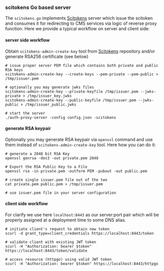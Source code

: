 ### scitokens Go based server
The `scitokens.go` implements [Scitokens](https://scitokens.org/)
server which issue the scitoken and consumes it for redirecting
to CMS services via logic of reverse proxy function. Here we provide
a typical workflow on server and client side:

#### server side workflow
Obtain `scitokens-admin-create-key`
tool from [Scitokens](https://github.com/scitokens/scitokens) repository
and/or generate RSA256 certificate (see below)

```
# issue proper server PEM file which contains both private and public RSA keys
scitokens-admin-create-key --create-keys --pem-private --pem-public > /tmp/issuer.pem

# optionally you may generate jwks files
scitokens-admin-create-key --private-keyfile /tmp/issuer.pem --jwks-private > /tmp/issuer_key.jwks
scitokens-admin-create-key --public-keyfile /tmp/issuer.pem --jwks-public > /tmp/issuer_public.jwks

# start the server
./auth-proxy-server -config config.json -scitokens
```

#### generate RSA keypair
Optionally you may generate RSA keypair via `openssl` command and use them
instead of `scitokens-admin-create-key` tool. Here how you can do it:
```
# generate a 2048 bit RSA Key
openssl genrsa -des3 -out private.pem 2048

# Export the RSA Public Key to a File
openssl rsa -in private.pem -outform PEM -pubout -out public.pem

# create single issuer.pem file out of the two
cat private.pem public.pem > /tmp/issuer.pem

# use issuer.pem file in your server configuration
```

#### client side workflow
For clarify we use here `localhost:8443` as our server:port pair which will
be properly assigned at a deployment time to some DNS alias.
```
# initiate client's request to obtain new token
scurl -d grant_type=client_credentials https://localhost:8443/token

# validate client with existing JWT token
scurl -H "Authorization: bearer $token" https://localhost:8443/token/validate

# access resource (httpgo) using valid JWT token
scurl -H "Authorization: bearer $token" https://localhost:8443/httpgo
```
